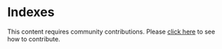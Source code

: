 # Indexes
This content requires community contributions. Please [click here](../index.md) to see how to contribute.